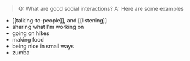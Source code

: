 > Q: What are good social interactions?
> A: Here are some examples

- [[talking-to-people]], and [[listening]]
- sharing what I'm working on
- going on hikes
- making food
- being nice in small ways
- zumba
